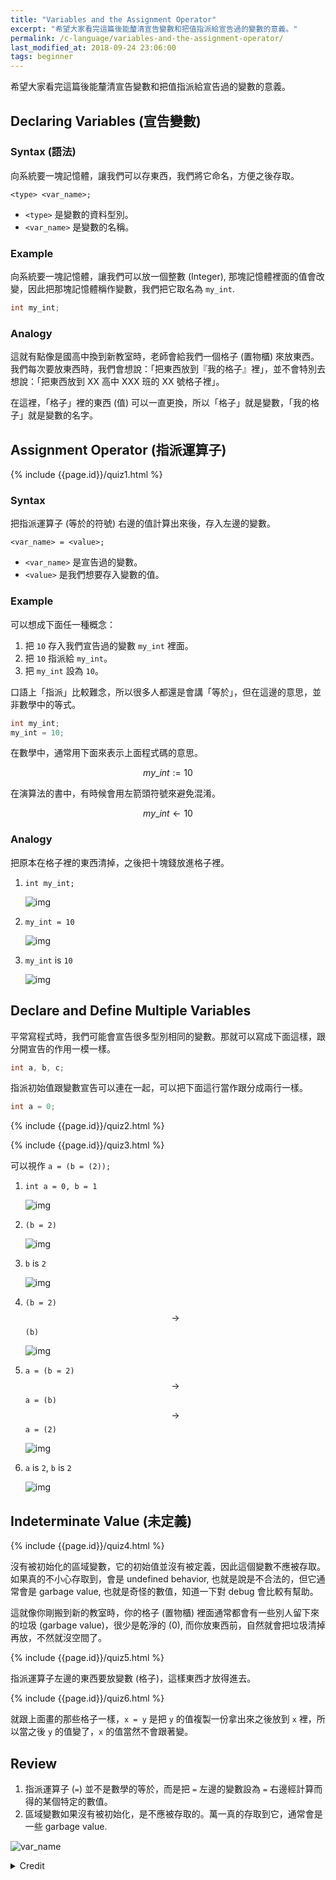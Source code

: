 ```yaml
---
title: "Variables and the Assignment Operator"
excerpt: "希望大家看完這篇後能釐清宣告變數和把值指派給宣告過的變數的意義。"
permalink: /c-language/variables-and-the-assignment-operator/
last_modified_at: 2018-09-24 23:06:00
tags: beginner
---
```


希望大家看完這篇後能釐清宣告變數和把值指派給宣告過的變數的意義。

## Declaring Variables (宣告變數)

### Syntax (語法)

向系統要一塊記憶體，讓我們可以存東西，我們將它命名，方便之後存取。

`<type> <var_name>;`

- `<type>` 是變數的資料型別。
- `<var_name>` 是變數的名稱。

### Example

向系統要一塊記憶體，讓我們可以放一個整數 (Integer), 那塊記憶體裡面的值會改變，因此把那塊記憶體稱作變數，我們把它取名為 `my_int`.

```c
int my_int;
```

### Analogy

這就有點像是國高中換到新教室時，老師會給我們一個格子 (置物櫃) 來放東西。我們每次要放東西時，我們會想說：「把東西放到『我的格子』裡」，並不會特別去想說：「把東西放到 XX 高中 XXX 班的 XX 號格子裡」。

在這裡，「格子」裡的東西 (值) 可以一直更換，所以「格子」就是變數，「我的格子」就是變數的名字。

## Assignment Operator (指派運算子)

{% include {{page.id}}/quiz1.html %}

### Syntax

把指派運算子 (等於的符號) 右邊的值計算出來後，存入左邊的變數。

`<var_name> = <value>;`

- `<var_name>` 是宣告過的變數。
- `<value>` 是我們想要存入變數的值。

### Example

可以想成下面任一種概念：
1. 把 `10` 存入我們宣告過的變數 `my_int` 裡面。
2. 把 `10` 指派給 `my_int`。
2. 把 `my_int` 設為 `10`。

口語上「指派」比較難念，所以很多人都還是會講「等於」，但在這邊的意思，並非數學中的等式。

```c
int my_int;
my_int = 10;
```

在數學中，通常用下面來表示上面程式碼的意思。

$$my\_int:=10$$

在演算法的書中，有時候會用左箭頭符號來避免混淆。

$$my\_int\leftarrow 10$$

### Analogy

把原本在格子裡的東西清掉，之後把十塊錢放進格子裡。

1. `int my_int;`

   ![img]({{site.imgs}}{{page.id}}/1.1-indeterminate.png)
2. `my_int = 10`

   ![img]({{site.imgs}}{{page.id}}/1.2-assign.png)
3. `my_int` is `10`

   ![img]({{site.imgs}}{{page.id}}/1.3-result.png)

## Declare and Define Multiple Variables

平常寫程式時，我們可能會宣告很多型別相同的變數。那就可以寫成下面這樣，跟分開宣告的作用一模一樣。

```c
int a, b, c;
```

指派初始值跟變數宣告可以連在一起，可以把下面這行當作跟分成兩行一樣。

```c
int a = 0;
```

{% include {{page.id}}/quiz2.html %}

{% include {{page.id}}/quiz3.html %}

可以視作 `a = (b = (2));`

1. `int a = 0, b = 1`

   ![img]({{site.imgs}}{{page.id}}/2.1-initial.png)

2. `(b = 2)`

   ![img]({{site.imgs}}{{page.id}}/2.2-r-r.png)

3. `b` is `2`

   ![img]({{site.imgs}}{{page.id}}/2.3-result-1.png)

4. `(b = 2)` $$\rightarrow$$ `(b)`

   ![img]({{site.imgs}}{{page.id}}/2.4-get.png)

5. `a = (b = 2)` $$\rightarrow$$ `a = (b)` $$\rightarrow$$ `a = (2)`

   ![img]({{site.imgs}}{{page.id}}/2.5-r.png)

6. `a` is `2`, `b` is `2`

   ![img]({{site.imgs}}{{page.id}}/2.6-result-2.png)

## Indeterminate Value (未定義)

{% include {{page.id}}/quiz4.html %}

沒有被初始化的區域變數，它的初始值並沒有被定義，因此這個變數不應被存取。如果真的不小心存取到，會是 undefined behavior, 也就是說是不合法的，但它通常會是 garbage value, 也就是奇怪的數值，知道一下對 debug 會比較有幫助。

這就像你剛搬到新的教室時，你的格子 (置物櫃) 裡面通常都會有一些別人留下來的垃圾 (garbage value)，很少是乾淨的 (0), 而你放東西前，自然就會把垃圾清掉再放，不然就沒空間了。

{% include {{page.id}}/quiz5.html %}

指派運算子左邊的東西要放變數 (格子)，這樣東西才放得進去。

{% include {{page.id}}/quiz6.html %}

就跟上面畫的那些格子一樣，`x = y` 是把 `y` 的值複製一份拿出來之後放到 `x` 裡，所以當之後 `y` 的值變了，`x` 的值當然不會跟著變。

## Review
1. 指派運算子 (`=`) 並不是數學的等於，而是把 `=` 左邊的變數設為 `=` 右邊經計算而得的某個特定的數值。
2. 區域變數如果沒有被初始化，是不應被存取的。萬一真的存取到它，通常會是一些 garbage value.

![var_name]({{site.imgs}}{{page.id}}/var_name.png)
<details><summary markdown="span">Credit</summary><div markdown="1">
Posted on [Reddit](https://www.reddit.com/r/ProgrammerHumor/comments/5z6n8p/every_time/).
</div></details>

